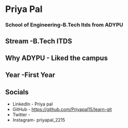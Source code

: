 # Priya Pal
### School of Engineering-B.Tech Itds from ADYPU

## Stream -B.Tech ITDS 
## Why ADYPU - Liked the campus
## Year -First Year

## Socials
* LinkedIn - Priya pal
* GitHub - https://github.com/Priyapal15/learn-git
* Twitter - 
* Instagram- priyapal_2215
